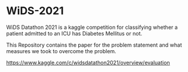 # WiDS-2021

WiDS Datathon 2021 is a kaggle competition for classifying whether a patient admitted to an ICU has Diabetes Mellitus or not.

This Repository contains the paper for the problem statement and what measures we took to overcome the problem.

https://www.kaggle.com/c/widsdatathon2021/overview/evaluation


